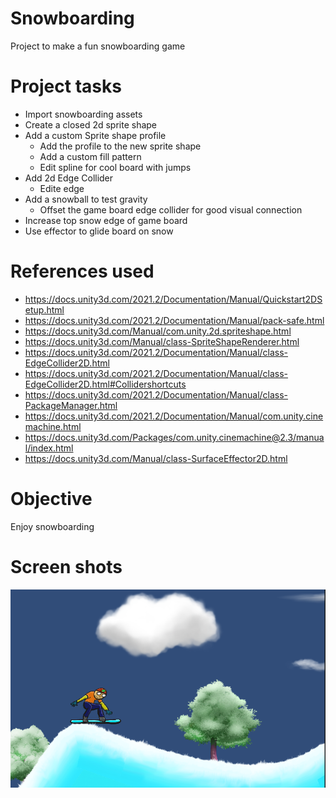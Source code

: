 # Snowboarding
Project to make a fun snowboarding game

# Project tasks
* Import snowboarding assets
* Create a closed 2d sprite shape
* Add a custom Sprite shape profile
    * Add the profile to the new sprite shape
    * Add a custom fill pattern
    * Edit spline for cool board with jumps
* Add 2d Edge Collider
    * Edite edge
* Add a snowball to test gravity
    * Offset the game board edge collider for good visual connection
* Increase top snow edge of game board
* Use effector to glide board on snow

# References used
* https://docs.unity3d.com/2021.2/Documentation/Manual/Quickstart2DSetup.html
* https://docs.unity3d.com/2021.2/Documentation/Manual/pack-safe.html 
* https://docs.unity3d.com/Manual/com.unity.2d.spriteshape.html
* https://docs.unity3d.com/Manual/class-SpriteShapeRenderer.html
* https://docs.unity3d.com/2021.2/Documentation/Manual/class-EdgeCollider2D.html
* https://docs.unity3d.com/2021.2/Documentation/Manual/class-EdgeCollider2D.html#Collidershortcuts
* https://docs.unity3d.com/2021.2/Documentation/Manual/class-PackageManager.html
* https://docs.unity3d.com/2021.2/Documentation/Manual/com.unity.cinemachine.html
* https://docs.unity3d.com/Packages/com.unity.cinemachine@2.3/manual/index.html
* https://docs.unity3d.com/Manual/class-SurfaceEffector2D.html

# Objective
Enjoy snowboarding

# Screen shots
![Game](https://github.com/c0a3bd/UnitySnowboarding/blob/main/docs/Game_Home.png)
